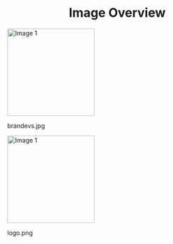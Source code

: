 <h1 style ="text-align: center;"> Image Overview </h1>
<div>
<div>
<img src="https://media.evkx.net/multimedia/models/bmw/brandevs_xst.jpg" alt="Image 1" style="width: 200px;">
<p>brandevs.jpg</p>
</div>
<div>
<img src="https://media.evkx.net/multimedia/models/bmw/logo_xst.png" alt="Image 1" style="width: 200px;">
<p>logo.png</p>
</div>
</div>

